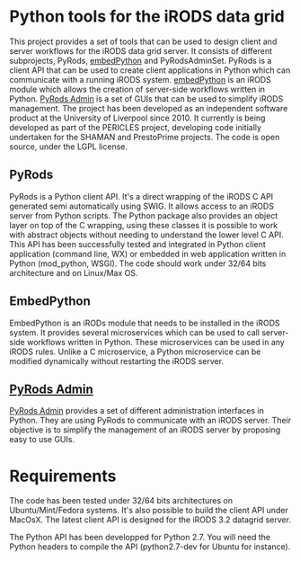 # Python tools for the iRODS data grid #

This project provides a set of tools that can be used to design client and server workflows for the iRODS data grid server. It consists of different subprojects, PyRods, [embedPython](EmbedPython.md) and PyRodsAdminSet. PyRods is a client API  that can be used to create client applications in Python which can communicate with a running iRODS system. [embedPython](EmbedPython.md) is an iRODS module which allows the creation of server-side workflows written in Python. [PyRods Admin](PyRodsAdminSet.md) is a set of GUIs that can be used to simplify iRODS management. The project has been developed as an independent software product at the University of Liverpool since 2010. It currently is being developed as part of the PERICLES project, developing code initially undertaken for the SHAMAN and PrestoPrime projects. The code is open source, under the LGPL license.

## PyRods ##

PyRods is a Python client API. It's a direct wrapping of the iRODS C API generated semi automatically using SWIG. It allows access to an iRODS server from Python scripts. The Python package also provides an object layer on top of the C wrapping, using these classes it is possible to work with abstract objects without needing to understand the lower level C API. This API has been successfully tested and integrated in Python client application (command line, WX) or embedded in web application written in Python (mod\_python, WSGI). The code should work under 32/64 bits architecture and on Linux/Max OS.

## EmbedPython ##

EmbedPython is an iRODs module that needs to be installed in the iRODS system. It provides several microservices which can be used to call server-side workflows written in Python. These microservices can be used in any iRODS rules. Unlike a C microservice, a Python microservice can be modified dynamically without restarting the iRODS server.


## [PyRods Admin](PyRodsAdminSet.md) ##

[PyRods Admin](PyRodsAdminSet.md) provides a set of different administration interfaces in Python. They are using PyRods to communicate with an iRODS server. Their objective is to simplify the management of an iRODS server by proposing easy to use GUIs.



# Requirements #

The code has been tested under 32/64 bits architectures on Ubuntu/Mint/Fedora systems. It's also possible to build the client API under MacOsX. The latest client API is designed for the iRODS 3.2 datagrid server.

The Python API has been developped for Python 2.7. You will need the Python headers to compile the API (python2.7-dev for Ubuntu for instance).
